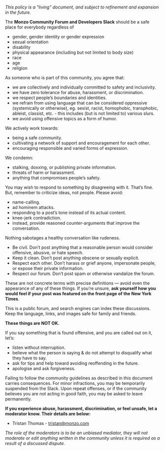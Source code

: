 *This policy is a "living" document, and subject to refinement and expansion in the future.*

The **Monzo Community Forum and Developers Slack** should be a safe place for everybody regardless of

- gender, gender identity or gender expression
- sexual orientation
- disability
- physical appearance (including but not limited to body size)
- race
- age
- religion

As someone who is part of this community, you agree that:

* we are collectively and individually committed to safety and inclusivity.
* we have zero tolerance for abuse, harassment, or discrimination.
* we respect people’s boundaries and identities.
* we refrain from using language that can be considered oppressive (systemically or otherwise), eg. sexist, racist, homophobic, transphobic, ableist, classist, etc. - this includes (but is not limited to) various slurs.
* we avoid using offensive topics as a form of humor.

We actively work towards:

* being a safe community.
* cultivating a network of support and encouragement for each other.
* encouraging responsible and varied forms of expression.

We condemn:

* stalking, doxxing, or publishing private information.
* threats of harm or harassment.
* anything that compromises people’s safety.

You may wish to respond to something by disagreeing with it. That’s fine. But, remember to criticize ideas, not people. Please avoid:

* name-calling.
* ad hominem attacks.
* responding to a post’s tone instead of its actual content.
* knee-jerk contradiction.
* instead, provide reasoned counter-arguments that improve the conversation.

Nothing sabotages a healthy conversation like rudeness.

* Be civil. Don’t post anything that a reasonable person would consider offensive, abusive, or hate speech.
* Keep it clean. Don’t post anything obscene or sexually explicit.
* Respect each other. Don’t harass or grief anyone, impersonate people, or expose their private information.
* Respect our forum. Don’t post spam or otherwise vandalize the forum.

These are not concrete terms with precise definitions — avoid even the appearance of any of these things. If you’re unsure, **ask yourself how you would feel if your post was featured on the front page of the New York Times**.

This is a public forum, and search engines can index these discussions. Keep the language, links, and images safe for family and friends.

**These things are NOT OK.**

If you say something that is found offensive, and you are called out on it, let’s:

* listen without interruption.
* believe what the person is saying & do not attempt to disqualify what they have to say.
* ask for tips and help toward avoiding reoffending in the future.
* apologise and ask forgiveness.

Failing to follow the community guidelines as described in this document carries consequences. For minor infractions, you may be temporarily suspended from the Slack. Upon repeat offenses, or if the community believes you are not acting in good faith, you may be asked to leave permanently.

**If you experience abuse, harassment, discrimination, or feel unsafe, let a moderator know. Their details are below:**

* Tristan Thomas - tristan@monzo.com

*The role of the moderators is to be an unbiased mediator, they will not moderate or edit anything written in the community unless it is required as a result of a discussed dispute.*
